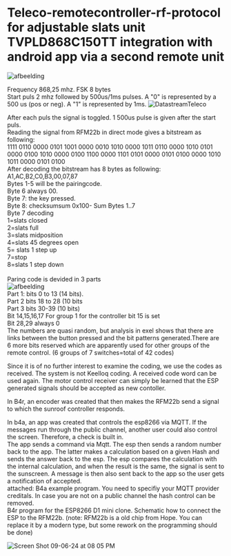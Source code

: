 # Teleco-remotecontroller-rf-protocol for adjustable slats unit TVPLD868C150TT integration with android app via a second remote unit
![afbeelding](https://github.com/user-attachments/assets/73f1b692-a53e-4310-b1d7-6d52b4c2b608)

Frequency 868,25 mhz.  FSK 8 bytes <br/>
Start puls 2 mhz followed by 500us/1ms pulses. A "0" is represented by a 500 us (pos or neg). A "1" is represented by 1ms. 
![DatastreamTeleco](https://github.com/user-attachments/assets/c8981cc3-0ee0-4e4a-a506-624d7440a603)

After each puls the signal is toggled. 1 500us pulse is given after the start puls. <br/>
Reading the signal from RFM22b in direct mode gives a bitstream as following:<br/>
1111 0110 0000 0101 1001 0000 0010 1010 0000 1011 0110 0000 1010 0101 0000 0100 1010 0000 0100 1100 0000 1101 0101 0000 
0101 0100 0000 1010 1011 0000 0101 0100<br/>
After decoding the bitstream has 8 bytes as following: A1,AC,B2,C0,B3,00,07,87<br/>
Bytes 1-5 will be the pairingcode.<br/>
Byte 6 always 00. <br/>
Byte 7: the key pressed. <br/>
Byte 8: checksumsum 0x100- Sum Bytes 1..7<br/>
Byte 7 decoding<br/>
1=slats closed<br/>
2=slats full <br/>
3=slats midposition<br/>
4=slats 45 degrees open<br/>
5= slats 1 step up<br/>
7=stop<br/>
8=slats 1 step down<br/>               
Paring code is devided in 3 parts<br/>
![afbeelding](https://github.com/user-attachments/assets/3c9eb5e5-f904-45ff-99ac-6c3ab7eac949)<br/>
Part 1: bits 0 to 13 (14 bits). <br/>
Part 2 bits 18 to 28 (10 bits<br/>
Part 3 bits 30-39 (10 bits)<br/>
Bit 14,15,16,17 For group 1 for the controller bit 15 is set<br/>
Bit 28,29 always 0<br/>
The numbers are quasi random, but analysis in exel shows that there are links between the button pressed and the bit patterns generated.There are 6 more bits reserved which are apparently used for other groups of the remote control. (6 groups of 7 switches=total of 42 codes)<br/>

Since it is of no further interest to examine the coding, we use the codes as received. The system is not Keelloq coding. A received code word can be used again. The motor control receiver can simply be learned that the ESP generated signals should be accepted as new contoller.<br/>

In B4r, an encoder was created that then makes the RFM22b send a signal to which the sunroof controller responds.<br/>

In b4a, an app was created that controls the esp8266 via MQTT. If the messages run through the public channel, another user could also control the screen. Therefore, a check is built in.<br/>
The app sends a command via Mqtt. The esp then sends a random number back to the app. The latter makes a calculation based on a given Hash and sends the answer back to the esp. The esp compares the calculation with the internal calculation, and when the result is the same, the signal is sent to the sunscreen. A message is then also sent back to the app so the user gets a notification of accepted.<br/>
attached: B4a example program. You need to specifiy your MQTT provider creditals. In case you are not on a public channel the hash control can be removed.<br/>
B4r program for the ESP8266 D1 mini clone. Schematic how to connect the ESP to the RFM22b. (note: RFM22b is a old chip from Hope. You can replace it by a modern type, but some rework on the programming should be done)<br/>

![Screen Shot 09-06-24 at 08 05 PM](https://github.com/user-attachments/assets/8b8a93eb-a344-40c7-8141-b636120413e3)
